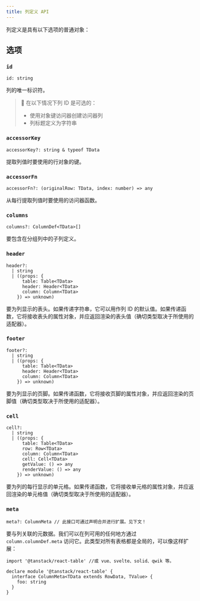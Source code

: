 ```yaml
---
title: 列定义 API
---
```


列定义是具有以下选项的普通对象：

## 选项

### `id`

```tsx
id: string
```

列的唯一标识符。

> 🧠 在以下情况下列 ID 是可选的：
>
> - 使用对象键访问器创建访问器列
> - 列标题定义为字符串

### `accessorKey`

```tsx
accessorKey?: string & typeof TData
```

提取列值时要使用的行对象的键。

### `accessorFn`

```tsx
accessorFn?: (originalRow: TData, index: number) => any
```

从每行提取列值时要使用的访问器函数。

### `columns`

```tsx
columns?: ColumnDef<TData>[]
```

要包含在分组列中的子列定义。

### `header`

```tsx
header?:
  | string
  | ((props: {
      table: Table<TData>
      header: Header<TData>
      column: Column<TData>
    }) => unknown)
```

要为列显示的表头。如果传递字符串，它可以用作列 ID 的默认值。如果传递函数，它将接收表头的属性对象，并应返回渲染的表头值（确切类型取决于所使用的适配器）。

### `footer`

```tsx
footer?:
  | string
  | ((props: {
      table: Table<TData>
      header: Header<TData>
      column: Column<TData>
    }) => unknown)
```

要为列显示的页脚。如果传递函数，它将接收页脚的属性对象，并应返回渲染的页脚值（确切类型取决于所使用的适配器）。

### `cell`

```tsx
cell?:
  | string
  | ((props: {
      table: Table<TData>
      row: Row<TData>
      column: Column<TData>
      cell: Cell<TData>
      getValue: () => any
      renderValue: () => any
    }) => unknown)
```

要为列的每行显示的单元格。如果传递函数，它将接收单元格的属性对象，并应返回渲染的单元格值（确切类型取决于所使用的适配器）。

### `meta`

```tsx
meta?: ColumnMeta // 此接口可通过声明合并进行扩展。见下文！
```

要与列关联的元数据。我们可以在列可用的任何地方通过 `column.columnDef.meta` 访问它。此类型对所有表格都是全局的，可以像这样扩展：

```tsx
import '@tanstack/react-table' //或 vue、svelte、solid、qwik 等。

declare module '@tanstack/react-table' {
  interface ColumnMeta<TData extends RowData, TValue> {
    foo: string
  }
}
```